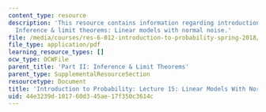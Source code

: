 ```yaml
---
content_type: resource
description: 'This resource contains information regarding introduction to probability:
  Inference & limit theorems: Linear models with normal noise.'
file: /media/courses/res-6-012-introduction-to-probability-spring-2018/44e3239d101760d345ae17f350c3614c_MITRES_6_012S18_L15.pdf
file_type: application/pdf
learning_resource_types: []
ocw_type: OCWFile
parent_title: 'Part II: Inference & Limit Theorems'
parent_type: SupplementalResourceSection
resourcetype: Document
title: 'Introduction to Probability: Lecture 15: Linear Models With Normal Noise'
uid: 44e3239d-1017-60d3-45ae-17f350c3614c
---
```

